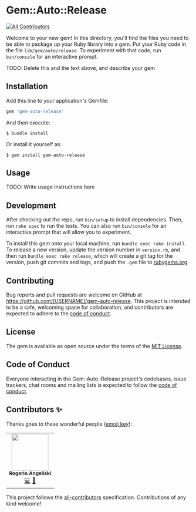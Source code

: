 # Gem::Auto::Release
<!-- ALL-CONTRIBUTORS-BADGE:START - Do not remove or modify this section -->
[![All Contributors](https://img.shields.io/badge/all_contributors-1-orange.svg?style=flat-square)](#contributors-)
<!-- ALL-CONTRIBUTORS-BADGE:END -->

Welcome to your new gem! In this directory, you'll find the files you need to be able to package up your Ruby library into a gem. Put your Ruby code in the file `lib/gem/auto/release`. To experiment with that code, run `bin/console` for an interactive prompt.

TODO: Delete this and the text above, and describe your gem

## Installation

Add this line to your application's Gemfile:

```ruby
gem 'gem-auto-release'
```

And then execute:

    $ bundle install

Or install it yourself as:

    $ gem install gem-auto-release

## Usage

TODO: Write usage instructions here

## Development

After checking out the repo, run `bin/setup` to install dependencies. Then, run `rake spec` to run the tests. You can also run `bin/console` for an interactive prompt that will allow you to experiment.

To install this gem onto your local machine, run `bundle exec rake install`. To release a new version, update the version number in `version.rb`, and then run `bundle exec rake release`, which will create a git tag for the version, push git commits and tags, and push the `.gem` file to [rubygems.org](https://rubygems.org).

## Contributing

Bug reports and pull requests are welcome on GitHub at https://github.com/[USERNAME]/gem-auto-release. This project is intended to be a safe, welcoming space for collaboration, and contributors are expected to adhere to the [code of conduct](https://github.com/[USERNAME]/gem-auto-release/blob/master/CODE_OF_CONDUCT.md).


## License

The gem is available as open source under the terms of the [MIT License](https://opensource.org/licenses/MIT).

## Code of Conduct

Everyone interacting in the Gem::Auto::Release project's codebases, issue trackers, chat rooms and mailing lists is expected to follow the [code of conduct](https://github.com/[USERNAME]/gem-auto-release/blob/master/CODE_OF_CONDUCT.md).

## Contributors ✨

Thanks goes to these wonderful people ([emoji key](https://allcontributors.org/docs/en/emoji-key)):

<!-- ALL-CONTRIBUTORS-LIST:START - Do not remove or modify this section -->
<!-- prettier-ignore-start -->
<!-- markdownlint-disable -->
<table>
  <tr>
    <td align="center"><a href="https://github.com/angeliski"><img src="https://avatars.githubusercontent.com/u/1574240?v=4?s=100" width="100px;" alt=""/><br /><sub><b>Rogerio Angeliski</b></sub></a><br /><a href="https://github.com/angeliski/gem-auto-release/commits?author=angeliski" title="Code">💻</a> <a href="https://github.com/angeliski/gem-auto-release/commits?author=angeliski" title="Documentation">📖</a></td>
  </tr>
</table>

<!-- markdownlint-restore -->
<!-- prettier-ignore-end -->

<!-- ALL-CONTRIBUTORS-LIST:END -->

This project follows the [all-contributors](https://github.com/all-contributors/all-contributors) specification. Contributions of any kind welcome!